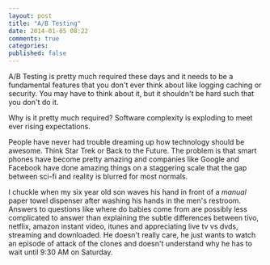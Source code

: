 ```yaml
---
layout: post
title: "A/B Testing"
date: 2014-01-05 08:22
comments: true
categories: 
published: false
---
```


A/B Testing is pretty much required these days and it needs to be a fundamental features that you don't ever think about like logging caching or security. You may have to think about it, but it shouldn't be hard such that you don't do it.

Why is it pretty much required? Software complexity is exploding to meet ever rising expectations.

People have never had trouble dreaming up how technology should be awesome. Think Star Trek or Back to the Future. The problem is that smart phones have become pretty amazing and companies like Google and Facebook have done amazing things on a staggering scale that the gap between sci-fi and reality is blurred for most normals.

I chuckle when my six year old son waves his hand in front of a _manual_ paper towel dispenser after washing his hands in the men's restroom. Answers to questions like where do babies come from are possibly less complicated to answer than explaining the subtle differences between tivo, netflix, amazon instant video, itunes and appreciating live tv vs dvds, streaming and downloaded. He doesn't really care, he just wants to watch an episode of attack of the clones and doesn't understand why he has to wait until 9:30 AM on Saturday.